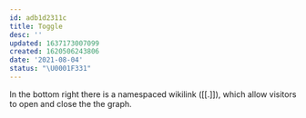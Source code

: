 ```yaml
---
id: adb1d2311c
title: Toggle
desc: ''
updated: 1637173007099
created: 1620506243806
date: '2021-08-04'
status: "\U0001F331"
---
```


In the bottom right there is a namespaced wikilink (\[\[.]]), which allow visitors to open and close the the graph.
